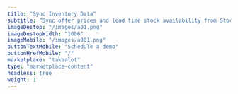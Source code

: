 ```yaml
---
title: "Sync Inventory Data"
subtitle: "Sync offer prices and lead time stock availability from Stock2Shop to the Takealot Marketplace catalogue."
imageDestop: "/images/a01.png"
imageDestopWidth: "1006"
imageMobile: "/images/a001.png"
buttonTextMobile: "Schedule a demo"
buttonHrefMobile: "/"
marketplace: "takealot"
type: "marketplace-content"
headless: true
weight: 1
---
```

